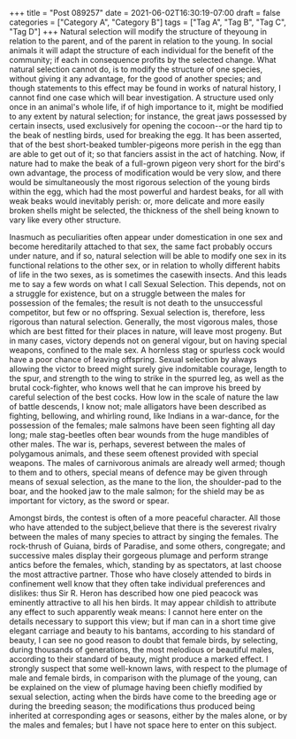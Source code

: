 +++
title = "Post 089257"
date = 2021-06-02T16:30:19-07:00
draft = false
categories = ["Category A", "Category B"]
tags = ["Tag A", "Tag B", "Tag C", "Tag D"]
+++
Natural selection will modify the structure of theyoung in relation to the parent, and of the parent in relation to the young. In social animals it will adapt the structure of each individual for the benefit of the community; if each in consequence profits by the selected change. What natural selection cannot do, is to modify the structure of one species, without giving it any advantage, for the good of another species; and though statements to this effect may be found in works of natural history, I cannot find one case which will bear investigation. A structure used only once in an animal's whole life, if of high importance to it, might be modified to any extent by natural selection; for instance, the great jaws possessed by certain insects, used exclusively for opening the cocoon--or the hard tip to the beak of nestling birds, used for breaking the egg. It has been asserted, that of the best short-beaked tumbler-pigeons more perish in the egg than are able to get out of it; so that fanciers assist in the act of hatching. Now, if nature had to make the beak of a full-grown pigeon very short for the bird's own advantage, the process of modification would be very slow, and there would be simultaneously the most rigorous selection of the young birds within the egg, which had the most powerful and hardest beaks, for all with weak beaks would inevitably perish: or, more delicate and more easily broken shells might be selected, the thickness of the shell being known to vary like every other structure.

Inasmuch as peculiarities often appear under domestication in one sex and become hereditarily attached to that sex, the same fact probably occurs under nature, and if so, natural selection will be able to modify one sex in its functional relations to the other sex, or in relation to wholly different habits of life in the two sexes, as is sometimes the casewith insects. And this leads me to say a few words on what I call Sexual Selection. This depends, not on a struggle for existence, but on a struggle between the males for possession of the females; the result is not death to the unsuccessful competitor, but few or no offspring. Sexual selection is, therefore, less rigorous than natural selection. Generally, the most vigorous males, those which are best fitted for their places in nature, will leave most progeny. But in many cases, victory depends not on general vigour, but on having special weapons, confined to the male sex. A hornless stag or spurless cock would have a poor chance of leaving offspring. Sexual selection by always allowing the victor to breed might surely give indomitable courage, length to the spur, and strength to the wing to strike in the spurred leg, as well as the brutal cock-fighter, who knows well that he can improve his breed by careful selection of the best cocks. How low in the scale of nature the law of battle descends, I know not; male alligators have been described as fighting, bellowing, and whirling round, like Indians in a war-dance, for the possession of the females; male salmons have been seen fighting all day long; male stag-beetles often bear wounds from the huge mandibles of other males. The war is, perhaps, severest between the males of polygamous animals, and these seem oftenest provided with special weapons. The males of carnivorous animals are already well armed; though to them and to others, special means of defence may be given through means of sexual selection, as the mane to the lion, the shoulder-pad to the boar, and the hooked jaw to the male salmon; for the shield may be as important for victory, as the sword or spear.

Amongst birds, the contest is often of a more peaceful character. All those who have attended to the subject,believe that there is the severest rivalry between the males of many species to attract by singing the females. The rock-thrush of Guiana, birds of Paradise, and some others, congregate; and successive males display their gorgeous plumage and perform strange antics before the females, which, standing by as spectators, at last choose the most attractive partner. Those who have closely attended to birds in confinement well know that they often take individual preferences and dislikes: thus Sir R. Heron has described how one pied peacock was eminently attractive to all his hen birds. It may appear childish to attribute any effect to such apparently weak means: I cannot here enter on the details necessary to support this view; but if man can in a short time give elegant carriage and beauty to his bantams, according to his standard of beauty, I can see no good reason to doubt that female birds, by selecting, during thousands of generations, the most melodious or beautiful males, according to their standard of beauty, might produce a marked effect. I strongly suspect that some well-known laws, with respect to the plumage of male and female birds, in comparison with the plumage of the young, can be explained on the view of plumage having been chiefly modified by sexual selection, acting when the birds have come to the breeding age or during the breeding season; the modifications thus produced being inherited at corresponding ages or seasons, either by the males alone, or by the males and females; but I have not space here to enter on this subject.
